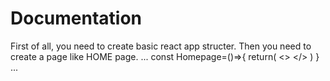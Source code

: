# Documentation

First of all, you need to create basic react app structer. Then you need to create a page like HOME page.
...
const Homepage=()=>{
    return(
        <>
        </>
    )
}
...